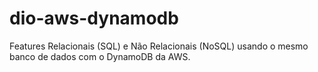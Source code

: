 # dio-aws-dynamodb
Features Relacionais (SQL) e Não Relacionais (NoSQL) usando o mesmo banco de dados com o DynamoDB da AWS. 
